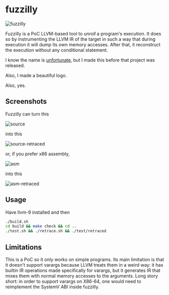 # fuzzilly

![fuzzilly](https://user-images.githubusercontent.com/1985669/49517033-6d2bb380-f89b-11e8-8928-2f6668e3a133.png)

Fuzzilly is a PoC LLVM-based tool to *unroll* a program's execution.
It does so by instrumenting the LLVM IR of the target in such a way that during
execution it will dump its own memory accesses.
After that, it reconstruct the execution without any conditional statement.

I know the name is
[unfortunate](https://github.com/googleprojectzero/fuzzilli), but I made this
before that project was released.

Also, I made a beautiful logo.

Also, yes.

## Screenshots

Fuzzilly can turn this

![source](https://user-images.githubusercontent.com/1985669/75091570-0ad9d400-556f-11ea-8335-7fd0ec266255.png)

into this

![source-retraced](https://user-images.githubusercontent.com/1985669/75091569-09a8a700-556f-11ea-9fd5-40579fcb76dc.png)

or, if you prefer x86 assembly,

![asm](https://user-images.githubusercontent.com/1985669/75091564-06adb680-556f-11ea-96b6-0f51432dcd58.png)

into this

![asm-retraced](https://user-images.githubusercontent.com/1985669/75091566-07dee380-556f-11ea-9217-dd692cb44456.png)

## Usage

Have llvm-9 installed and then

```sh
./build.sh
cd build && make check && cd ..
./test.sh && ./retrace.sh && ./test/retraced
```

## Limitations

This is a PoC so it only works on simple programs.
Its main limitation is that it doesn't support varargs because LLVM treats them
in a weird way:
it has builtin IR operations made specifically for varargs, but it generates IR
that mixes them with normal memory accesses to the arguments.
Long story short: in order to support varargs on X86-64, one would need to
reimplement the SystemV ABI inside fuzzilly.

